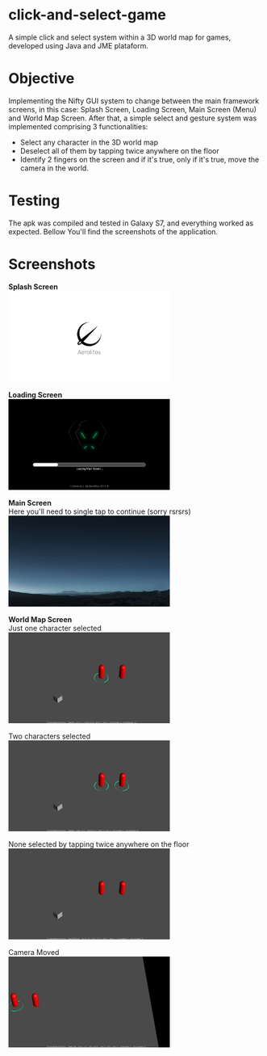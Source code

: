 # click-and-select-game
A simple click and select system within a 3D world map for games, developed using Java and JME plataform.

# Objective
Implementing the Nifty GUI system to change between the main framework screens, in this case: Splash Screen, Loading Screen, Main Screen (Menu) and World Map Screen.
After that, a simple select and gesture system was implemented comprising 3 functionalities:
* Select any character in the 3D world map
* Deselect all of them by tapping twice anywhere on the floor
* Identify 2 fingers on the screen and if it's true, only if it's true, move the camera in the world.

# Testing
The apk was compiled and tested in Galaxy S7, and everything worked as expected. Bellow You'll find the screenshots of the application.

# Screenshots
<strong>Splash Screen</strong>
<br><img src="https://github.com/pfirmino/click-and-select-game/blob/master/screenshots/01_splashscreen.jpg?raw=true" width="320">

<strong>Loading Screen</strong>
<br><img src="https://github.com/pfirmino/click-and-select-game/blob/master/screenshots/02_loadingScreen.jpg?raw=true" width="320">

<strong>Main Screen</strong><br>
Here you'll need to single tap to continue (sorry rsrsrs)
<br><img src="https://github.com/pfirmino/click-and-select-game/blob/master/screenshots/03_mainscreen.jpg?raw=true" width="320">

<strong>World Map Screen</Strong><br>
Just one character selected
<br><img src="https://github.com/pfirmino/click-and-select-game/blob/master/screenshots/04_1_worldMap.jpg?raw=true" width="320">

Two characters selected
<br><img src="https://github.com/pfirmino/click-and-select-game/blob/master/screenshots/04_2_worldMap.jpg?raw=true" width="320">

None selected by tapping twice anywhere on the floor
<br><img src="https://github.com/pfirmino/click-and-select-game/blob/master/screenshots/04_3_worldMap.jpg?raw=true" width="320">

Camera Moved
<br><img src="https://github.com/pfirmino/click-and-select-game/blob/master/screenshots/04_4_worldMap.jpg?raw=true" width="320">
